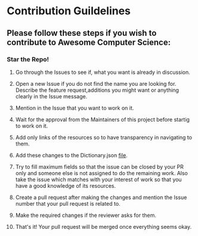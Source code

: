 # Contribution Guildelines

## Please follow these steps if you wish to contribute to Awesome Computer Science:

### Star the Repo!

1. Go through the Issues to see if, what you want is already in discussion.

2. Open a new Issue if you do not find the name you are looking for. Describe the feature request,additions you might want or anything clearly in the Issue message.

3. Mention in the Issue that you want to work on it.

4. Wait for the approval from the Maintainers of this project before startig to work on it.

5. Add only links of the resources so to have transparency in navigating to them.

6. Add these changes to the Dictionary.json [file](https://github.com/CSwala/awesome-computer-science/blob/main/Dictionary.json).

7. Try to fill maximum fields so that the issue can be closed by your PR only and someone else is not assigned to do the remaining work. Also take the issue which matches with your interest of work so that you have a good knowledge of its resources.

8. Create a pull request after making the changes and mention the Issue number that your pull request is related to.

9. Make the required changes if the reviewer asks for them. 

10. That's it! Your pull request will be merged once everything seems okay.



	